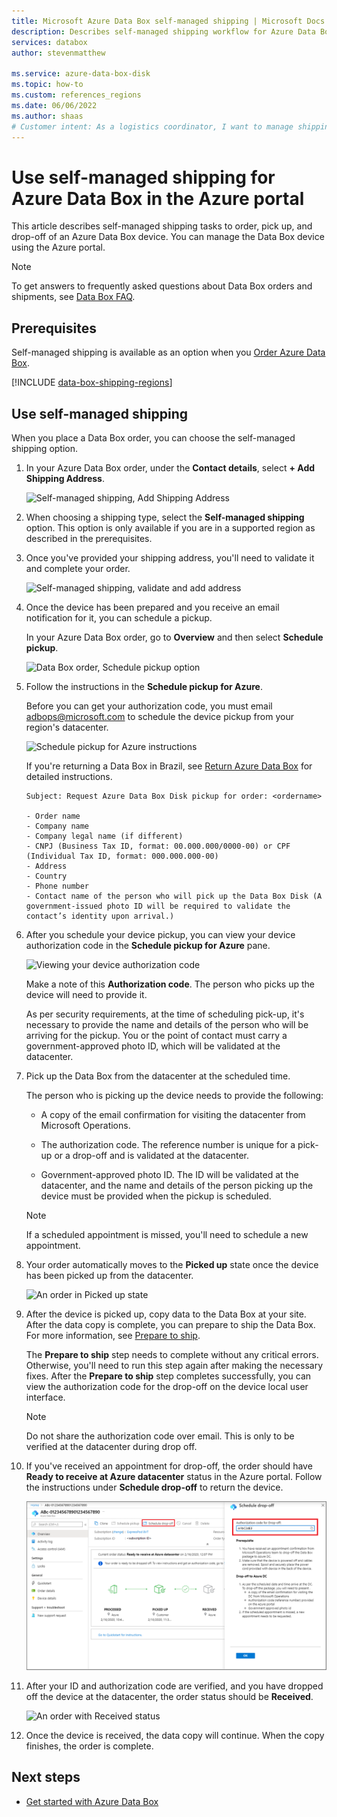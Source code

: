 ```yaml
---
title: Microsoft Azure Data Box self-managed shipping | Microsoft Docs in data 
description: Describes self-managed shipping workflow for Azure Data Box devices
services: databox
author: stevenmatthew

ms.service: azure-data-box-disk
ms.topic: how-to
ms.custom: references_regions
ms.date: 06/06/2022
ms.author: shaas
# Customer intent: As a logistics coordinator, I want to manage shipping for Azure Data Box devices using the self-managed option, so that I can streamline the process of ordering, picking up, and returning data storage solutions efficiently.
---
```


# Use self-managed shipping for Azure Data Box in the Azure portal

This article describes self-managed shipping tasks to order, pick up, and drop-off of an Azure Data Box device. You can manage the Data Box device using the Azure portal.

> [!NOTE]
> To get answers to frequently asked questions about Data Box orders and shipments, see [Data Box FAQ](data-box-faq.yml).

## Prerequisites

Self-managed shipping is available as an option when you [Order Azure Data Box](data-box-deploy-ordered.md). 

[!INCLUDE [data-box-shipping-regions](../../includes/data-box-shipping-regions.md)]

## Use self-managed shipping

When you place a Data Box order, you can choose the self-managed shipping option.

1. In your Azure Data Box order, under the **Contact details**, select **+ Add Shipping Address**.
 
   ![Self-managed shipping, Add Shipping Address](media\data-box-portal-customer-managed-shipping\choose-self-managed-shipping-1.png)

2. When choosing a shipping type, select the **Self-managed shipping** option. This option is only available if you are in a supported region as described in the prerequisites.

3. Once you've provided your shipping address, you'll need to validate it and complete your order.

   ![Self-managed shipping, validate and add address](media\data-box-portal-customer-managed-shipping\choose-self-managed-shipping-2.png)

4. Once the device has been prepared and you receive an email notification for it, you can schedule a pickup.

   In your Azure Data Box order, go to **Overview** and then select **Schedule pickup**.

   ![Data Box order, Schedule pickup option](media\data-box-portal-customer-managed-shipping\data-box-portal-schedule-pickup-01.png)

5. Follow the instructions in the **Schedule pickup for Azure**.

   Before you can get your authorization code, you must email [adbops@microsoft.com](mailto:adbops@microsoft.com) to schedule the device pickup from your region's datacenter.

   ![Schedule pickup for Azure instructions](media\data-box-portal-customer-managed-shipping\data-box-portal-schedule-pickup-email-01.png)

   If you're returning a Data Box in Brazil, see [Return Azure Data Box](data-box-deploy-picked-up.md) for detailed instructions.

   ```
   Subject: Request Azure Data Box Disk pickup for order: <ordername>

   - Order name
   - Company name
   - Company legal name (if different) 
   - CNPJ (Business Tax ID, format: 00.000.000/0000-00) or CPF (Individual Tax ID, format: 000.000.000-00)
   - Address
   - Country 
   - Phone number 
   - Contact name of the person who will pick up the Data Box Disk (A government-issued photo ID will be required to validate the contact’s identity upon arrival.)   
   ```

6. After you schedule your device pickup, you can view your device authorization code in the **Schedule pickup for Azure** pane.

   ![Viewing your device authorization code](media\data-box-portal-customer-managed-shipping\data-box-portal-auth-01b.png)

   Make a note of this **Authorization code**. The person who picks up the device will need to provide it.

   As per security requirements, at the time of scheduling pick-up, it's necessary to provide the name and details of the person who will be arriving for the pickup. You or the point of contact must carry a government-approved photo ID, which will be validated at the datacenter.

7. Pick up the Data Box from the datacenter at the scheduled time.

   The person who is picking up the device needs to provide the following:

   * A copy of the email confirmation for visiting the datacenter from Microsoft Operations.

   * The authorization code. The reference number is unique for a pick-up or a drop-off and is validated at the datacenter.

   * Government-approved photo ID. The ID will be validated at the datacenter, and the name and details of the person picking up the device must be provided when the pickup is scheduled.

   > [!NOTE]
   > If a scheduled appointment is missed, you'll need to schedule a new appointment.

8. Your order automatically moves to the **Picked up** state once the device has been picked up from the datacenter.

    ![An order in Picked up state](media\data-box-portal-customer-managed-shipping\data-box-portal-picked-up-boxed-01.png)

9. After the device is picked up, copy data to the Data Box at your site. After the data copy is complete, you can prepare to ship the Data Box. For more information, see [Prepare to ship](data-box-deploy-prepare-to-ship.md#prepare-to-ship).

   The **Prepare to ship** step needs to complete without any critical errors. Otherwise, you'll need to run this step again after making the necessary fixes. After the **Prepare to ship** step completes successfully, you can view the authorization code for the drop-off on the device local user interface.

   > [!NOTE]
   > Do not share the authorization code over email. This is only to be verified at the datacenter during drop off.


10. If you've received an appointment for drop-off, the order should have **Ready to receive at Azure datacenter** status in the Azure portal. Follow the instructions under **Schedule drop-off** to return the device.

    ![Instructions for device drop-off](media\data-box-portal-customer-managed-shipping\data-box-portal-received-complete-02b.png)

11. After your ID and authorization code are verified, and you have dropped off the device at the datacenter, the order status should be **Received**.

    ![An order with Received status](media\data-box-portal-customer-managed-shipping\data-box-portal-received-complete-01.png)

12. Once the device is received, the data copy will continue. When the copy finishes, the order is complete.

## Next steps

* [Get started with Azure Data Box](data-box-quickstart-portal.md)

